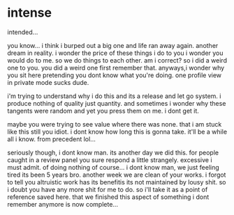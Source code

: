 # intense

intended...

you know... i think i burped out a big one and life ran away again.  another dream in reality.  i wonder the price of these things i do to you i wonder you would do to me.  so we do things to each other.  am i correct?  so i did a weird one to you.  you did a weird one first remember that.  anyways,i wonder why you sit here pretending you dont know what you're doing.  one profile view in private mode sucks dude.

i'm trying to understand why i do this and its a release and let go system.  i produce nothing of quality just quantity.  and sometimes i wonder why these tangents were random and yet you press them on me.  i dont get it.

maybe you were trying to see value where there was none.  that i am stuck like this still you idiot.  i dont know how long this is gonna take.  it'll be a while all i know.  from precedent lol...

seriously though, i dont know man.  its another day we did this.  for people caught in a review panel you sure respond a little strangely.  excessive i must admit.  of doing nothing of course...  i dont know man, we just feeling tired its been 5 years bro.  another week we are clean of your works.  i forgot to tell you altruistic work has its benefitis its not maintained by lousy shit.  so i doubt you have any more shit for me to do.  so i'll take it as a point of reference saved here.  that we finished this aspect of something i dont remember anymore is now complete...
